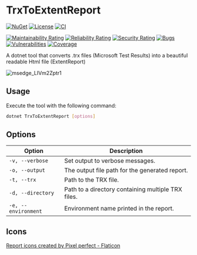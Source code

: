 # TrxToExtentReport

[![NuGet](https://img.shields.io/nuget/v/TrxToExtentReport.svg)](https://nuget.org/packages/TrxToExtentReport/)
[![License](https://img.shields.io/badge/license-MIT-blue.svg)](LICENSE)
[![CI](https://github.com/twenzel/TrxToExtentReport/actions/workflows/build.yml/badge.svg)](https://github.com/twenzel/TrxToExtentReport/actions/workflows/build.yml)

[![Maintainability Rating](https://sonarcloud.io/api/project_badges/measure?project=twenzel_TrxToExtentReport&metric=sqale_rating)](https://sonarcloud.io/dashboard?id=twenzel_TrxToExtentReport)
[![Reliability Rating](https://sonarcloud.io/api/project_badges/measure?project=twenzel_TrxToExtentReport&metric=reliability_rating)](https://sonarcloud.io/dashboard?id=twenzel_TrxToExtentReport)
[![Security Rating](https://sonarcloud.io/api/project_badges/measure?project=twenzel_TrxToExtentReport&metric=security_rating)](https://sonarcloud.io/dashboard?id=twenzel_TrxToExtentReport)
[![Bugs](https://sonarcloud.io/api/project_badges/measure?project=twenzel_TrxToExtentReport&metric=bugs)](https://sonarcloud.io/dashboard?id=twenzel_TrxToExtentReport)
[![Vulnerabilities](https://sonarcloud.io/api/project_badges/measure?project=twenzel_TrxToExtentReport&metric=vulnerabilities)](https://sonarcloud.io/dashboard?id=twenzel_TrxToExtentReport)
[![Coverage](https://sonarcloud.io/api/project_badges/measure?project=twenzel_TrxToExtentReport&metric=coverage)](https://sonarcloud.io/dashboard?id=twenzel_TrxToExtentReport)


A dotnet tool that converts .trx files (Microsoft Test Results) into a beautiful readable Html file (ExtentReport)

![msedge_LIVm2Zptr1](https://github.com/user-attachments/assets/801f67ec-6c55-4ba3-be7d-9b47c8698e08)

## Usage

Execute the tool with the following command:

```bash
dotnet TrxToExtentReport [options]
```

## Options

| Option | Description |
|--------|-------------|
| `-v, --verbose` | Set output to verbose messages. |
| `-o, --output` | The output file path for the generated report. |
| `-t, --trx` | Path to the TRX file. |
| `-d, --directory` | Path to a directory containing multiple TRX files. |
| `-e, --environment` | Environment name printed in the report. |

## Icons
<a href="https://www.flaticon.com/free-icons/report" title="report icons">Report icons created by Pixel perfect - Flaticon</a>
